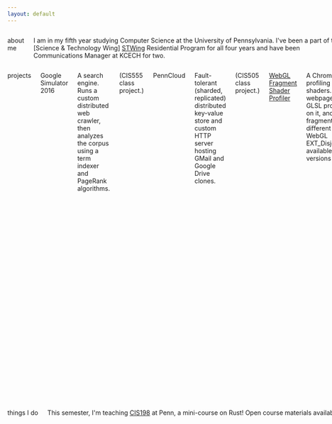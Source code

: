```yaml
---
layout: default
---
```


<div class="row"> <div class="large-12 columns">
<div class="panel"> <div class="row">

<div class="large-3 medium-3 columns"> <p class="header">about me</p>

I am in my fifth year studying Computer Science at the University of
Pennsylvania. I've been a part of the
[Science & Technology Wing] [STWing]
Residential Program for all four years and have been Communications Manager
at KCECH for two.

[stwing]: http://www.stwing.upenn.edu/

I play video games on the (rare) off-time from school, recently including
Hyper Light Drifter, The Final Station, and Zelda: Four Swords Adventure. A lifetime ago I
fancied myself to be a writer. I like to cook.

I run with Arch Linux, i3, and vim. ([Dotfiles][dotfiles-bb].)

[dotfiles-bb]: https://bitbucket.org/terrynsun/dotfiles/overview

</div>

<div class="large-6 medium-6 columns"> <p class="header">projects</p>

<p class="proj">Google Simulator 2016</p>

A search engine. Runs a custom distributed web crawler, then analyzes the corpus
using a term indexer and PageRank algorithms.

<p class="note">(CIS555 class project.)</p>

<p class="proj">PennCloud</p>

Fault-tolerant (sharded, replicated) distributed key-value store and custom HTTP
server hosting GMail and Google Drive clones.

<p class="note">(CIS505 class project.)</p>

<p class="proj"><a href="https://github.com/terrynsun/WebGL-Fragment-Shader-Profiler">
WebGL Fragment Shader Profiler</a></p>

A Chrome extension for profiling fragment shaders. This runs on a webpage,
accesses the GLSL programs running on it, and profile the fragment shader(s) over
different pixels. Uses WebGL EXT_Disjoint_Timer_Query, available on
pre-release versions of Chrome.

<p class="proj"><a href="https://github.com/rustoscript/js.rs">js.rs</a></p>

An interpreter for JavaScript written in Rust.

<p class="proj"><a href="http://elsie4.bitbucket.org">Elsie</a></p>

An LC4 (toy assembly language) assembler & simulator. Supports
live-updating full memory table and graphical map, and memory-mapped IO
registers for console (input/output) and video output.

<p class="proj"> <a href="https://github.com/terrynsun/CIS565-P3-CUDA-Path-Tracer">GPU Pathtracer</p>

Global illumination renderer with work-efficient stream compaction; antialiasing; subsurface scattering; refraction, diffuse, specular surfaces

<p class="note">(CIS565 class project.)</p>

<p class="proj">PortholesOS</p>
<p>A GuestOS, which spawns threads as child processes, capable of running a
basic shell (kernel signals, job control), and persistent filesystem.</p>
<p class="note">(CIS380: Operating Systems) </p>

{% comment %}
<p><a href="./projects">More projects!</a></p>
{% endcomment %}

</div>

<div class="large-3 medium-3 columns"> <p class="header">things I do</p>

This semester, I'm teaching [CIS198](http://cis198-2016f.github.io) at Penn, a mini-course on
Rust! Open course materials available on GitHub.

<!--
Last summer I had the pleasure of staying in San Francisco and working at Square.
The summer before, I worked on the [Internet of Things Whitepaper][iot-things-paper]
with Matasano Security (now NCC Group).

[iot-things-paper]: https://www.nccgroup.trust/us/our-research/internet-of-things-security/
-->

</div>

</div> </div>

<div class="note">
  (Updated 1/17.)
</div>

</div> </div>
